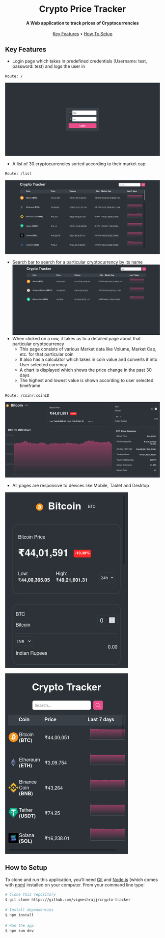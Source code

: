 
<h1 align="center">
  Crypto Price Tracker
</h1>

<h4 align="center">A Web application to track prices of Cryptocurrencies</h4>



<p align="center">
	<a href="#key-features">Key Features</a> •
  	<a href="#how-to-setup">How To Setup</a>
	<br/>
</p>

## Key Features
- Login page which takes in predefined credentials (Username: test, password: test) and logs the user in 

`Route: /`

![Login](Screenshots/Login.png)
- A list of 30 cryptocurrencies sorted according to their market cap 

`Route: /list`

![List](Screenshots/List.png)
- Search bar to search for a particular cryptocurrency by its name
![Search](Screenshots/Search.png)
- When clicked on a row, it takes us to a detailed page about that particular cryptocurrency 
	- This page consists of various Market data like Volume, Market Cap, etc. for that particular coin
	- It also has a calculator which takes in coin value and converts it into User selected currency
	- A chart is displayed which shows the price change in the past 30 days
	- The highest and lowest value is shown according to user selected timeframe

`Route: /coin/:coinID`

![Coin](Screenshots/Coin.png)
- All pages are responsive to devices like Mobile, Tablet and Desktop

![Responsive](Screenshots/Responsive.png)

![ResponsiveList](Screenshots/ResponsiveList.png)
## How to Setup
To clone and run this application, you'll need [Git](https://git-scm.com) and [Node.js](https://nodejs.org/en/download/) (which comes with [npm](http://npmjs.com)) installed on your computer. From your command line type:

```bash
# Clone this repository
$ git clone https://github.com/vigneshrajj/crypto-tracker

# Install dependencies
$ npm install

# Run the app
$ npm run dev
```
